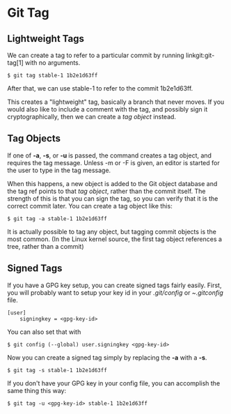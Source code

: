 # Git Tag

## Lightweight Tags

We can create a tag to refer to a particular commit by running linkgit:git-tag[1]
with no arguments.

    $ git tag stable-1 1b2e1d63ff
    
After that, we can use stable-1 to refer to the commit 1b2e1d63ff.

This creates a "lightweight" tag, basically a branch that never moves.
If you would also like to include a comment with the tag,
and possibly sign it cryptographically, then we can create a *tag object* instead.

## Tag Objects

If one of **-a**, **-s**, or **-u <key-id>** is passed, the command creates a tag object, 
and requires the tag message. Unless -m <msg> or -F <file> is given, an editor 
is started for the user to type in the tag message.

When this happens, a new object is added to the Git object database and the 
tag ref points to that _tag object_, rather than the commit itself. The strength
of this is that you can sign the tag, so you can verify that it is the correct
commit later.  You can create a tag object like this:

    $ git tag -a stable-1 1b2e1d63ff
    
It is actually possible to tag any object, but tagging commit objects is the 
most common. (In the Linux kernel source, the first tag object
references a tree, rather than a commit)

## Signed Tags

If you have a GPG key setup, you can create signed tags fairly easily.  First,
you will probably want to setup your key id in your _.git/config_ or _~.gitconfig_
file.

    [user]
        signingkey = <gpg-key-id>
        
You can also set that with

    $ git config (--global) user.signingkey <gpg-key-id>
    
Now you can create a signed tag simply by replacing the **-a** with a **-s**.

    $ git tag -s stable-1 1b2e1d63ff
    
If you don't have your GPG key in your config file, you can accomplish the same
thing this way:
    
    $ git tag -u <gpg-key-id> stable-1 1b2e1d63ff

